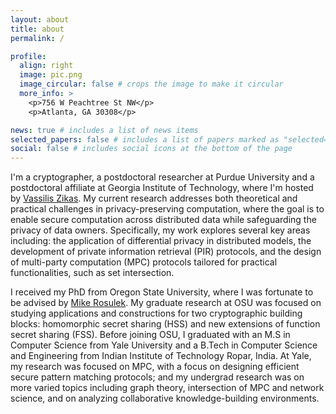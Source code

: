 ```yaml
---
layout: about
title: about
permalink: /

profile:
  align: right
  image: pic.png
  image_circular: false # crops the image to make it circular
  more_info: >
    <p>756 W Peachtree St NW</p>
    <p>Atlanta, GA 30308</p>

news: true # includes a list of news items
selected_papers: false # includes a list of papers marked as "selected={true}"
social: false # includes social icons at the bottom of the page
---
```



I'm a cryptographer, a postdoctoral researcher at Purdue University and a postdoctoral affiliate at Georgia Institute of Technology, where I'm hosted by [Vassilis Zikas](https://www.cc.gatech.edu/people/vassilis-zikas). My current research addresses both theoretical and practical challenges in privacy-preserving computation, where the goal is to enable secure computation across distributed data while safeguarding the privacy of data owners. Specifically, my work explores several key areas including: the application of differential privacy in distributed models, the development of private information retrieval (PIR) protocols, and the design of multi-party computation (MPC) protocols tailored for practical functionalities, such as set intersection.

I received my PhD from Oregon State University, where I was fortunate to be advised by [Mike Rosulek](https://web.engr.oregonstate.edu/~rosulekm/). My graduate research at OSU was focused on studying applications and constructions for two cryptographic building blocks: homomorphic secret sharing (HSS) and new extensions of function secret sharing (FSS). Before joining OSU, I graduated with an M.S in Computer Science from Yale University and a B.Tech in Computer Science and Engineering from Indian Institute of Technology Ropar, India. At Yale, my research was focused on MPC, with a focus on designing efficient secure pattern matching protocols; and my undergrad research was on more varied topics including graph theory, intersection of MPC and network science, and on analyzing collaborative knowledge-building environments. 






